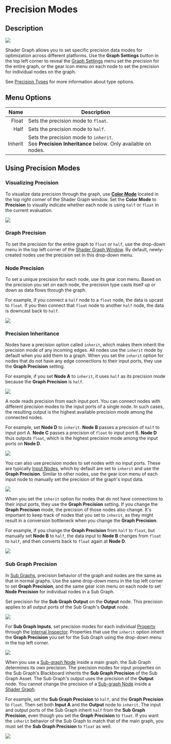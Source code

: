 # Precision Modes

## Description

![](images/Precision_DropDown.png)

Shader Graph allows you to set specific precision data modes for optimization across different platforms. Use the **Graph Settings** button in the top left corner to reveal the [Graph Settings](Graph-Settings-Menu.md) menu set the precision for the entire graph, or the gear icon menu on each node to set the precision for individual nodes on the graph.

See [Precision Types](Precision-Types.md) for more information about type options. 

## Menu Options
| Name | Description |
|------:|------------|
| Float | Sets the precision mode to `float`. |
| Half | Sets the precision mode to `half`. |
| Inherit | Sets the precision mode to `inherit`. <br> See **Precision Inheritance** below. Only available on nodes. |

## Using Precision Modes
### Visualizing Precision
To visualize data precision through the graph, use [**Color Mode**](Color-Modes.md) located in the top right corner of the Shader Graph window. Set the **Color Mode** to **Precision** to visually indicate whether each node is using `half` or `float` in the current evaluation. 

![](images/Color-Mode-Precision.png)

### Graph Precision 
To set the precision for the entire graph to `float` or `half`, use the drop-down menu in the top left corner of the [Shader Graph Window](Shader-Graph-Window.md). By default, newly-created nodes use the precision set in this drop-down menu.

### Node Precision 
To set a unique precision for each node, use its gear icon menu. Based on the precision you set on each node, the precision type casts itself up or down as data flows through the graph.

For example, if you connect a `half` node to a `float` node, the data is upcast to `float`. If you then connect that `float` node to another `half` node, the data is downcast back to `half`. 

![](images/Precision_Per_Node.png)

### Precision Inheritance
Nodes have a precision option called `inherit`, which makes them inherit the precision mode of any incoming edges. All nodes use the `inherit` mode by default when you add them to a graph. When you set the `inherit` option for nodes that do not have any edge connections to their input ports, they use the **Graph Precision** setting.

For example,  if you set **Node A** to `inherit`, it uses `half` as its precision mode because the **Graph Precision** is `half`. 

![](images/Precision_Inheritance_01.png)

A node reads precision from each input port. You can connect nodes with different precision modes to the input ports of a single node. In such cases, the resulting output is the highest available precision mode among the connected nodes.

For example, set **Node D** to `inherit`. **Node B** passes a precision of `half` to input port A. **Node C** passes a precision of `float` to input port B. **Node D** thus outputs `float`, which is the highest precision mode among the input ports on **Node D**.

![](images/Precision_Inheritance_02.png)

You can also use precision modes to set nodes with no input ports. These are typically [Input Nodes](Input-Nodes.md), which by default are set to `inherit` and use the **Graph Precision**. Similar to other nodes, use the gear icon menu of each input node to manually set the precision of the graph's input data.

![](images/Precision_Inheritance_03.png)

When you set the `inherit` option for nodes that do not have connections to their input ports, they use the **Graph Precision** setting. If you change the **Graph Precision** mode, the precision of those nodes also change. It's important to keep track of nodes that you set to `inherit`, as they might result in a conversion bottleneck when you change the **Graph Precision**.

For example, if you change the **Graph Precision** from `half` to `float`, but manually set **Node B** to `half`, the data input to **Node B** changes from `float` to `half`, and then converts back to `float` again at **Node D**. 

![](images/Precision_Inheritance_04.png)

### Sub Graph Precision 
In [Sub Graphs](Sub-graph.md), precision behavior of the graph and nodes are the same as that in normal graphs. Use the same drop-down menu in the top left corner to set **Graph Precision**, and the same gear icon menu on each node to set **Node Precision** for individual nodes in a Sub Graph.

Set precision for the **Sub Graph Output** on the **Output** node. This precision applies to all output ports of the Sub Graph's **Output** node. 

![](images/Precision_SubGraph_01.png)

For **Sub Graph Inputs**, set precision modes for each individual [Property](Property-Types.md) through the [Internal Inspector](Inspector.md). Properties that use the `inherit` option inherit the **Graph Precision** you set for the Sub Graph using the drop-down menu in the top left corner.

![](images/Precision_SubGraph_02.png)

When you use a [Sub-graph Node](Sub-graph-Node.md) inside a main graph, the Sub Graph determines its own precision. The precision modes for input properties on the Sub Graph's Blackboard inherits the **Sub Graph Precision** of the Sub Graph Asset. The Sub Graph's output uses the precision of the **Output** node. You cannot change the precision of a [Sub-graph Node](Sub-graph-Node.md) inside a [Shader Graph](Shader-Graph.md). 

For example, set the **Sub Graph Precision** to `half`, and the **Graph Precision** to `float`. Then set both **Input A** and the **Output** node to `inherit`. The input and output ports of the Sub Graph inherit `half` from the **Sub Graph Precision**, even though you set the **Graph Precision** to `float`. If you want the `inherit` behavior of the Sub Graph to match that of the main graph, you must set the **Sub Graph Precision** to `float` as well.

![](images/Precision_SubGraph_03.png)
